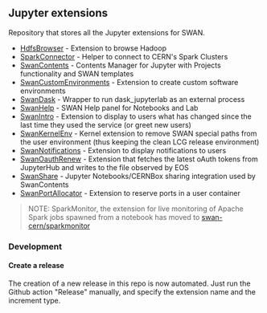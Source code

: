 ## Jupyter extensions

Repository that stores all the Jupyter extensions for SWAN.

* [HdfsBrowser](HdfsBrowser) - Extension to browse Hadoop
* [SparkConnector](SparkConnector) - Helper to connect to CERN's Spark Clusters
* [SwanContents](SwanContents) - Contents Manager for Jupyter with Projects functionality and SWAN templates
* [SwanCustomEnvironments](SwanCustomEnvironments) - Extension to create custom software environments
* [SwanDask](SwanDask) - Wrapper to run dask_jupyterlab as an external process
* [SwanHelp](SwanHelp) - SWAN Help panel for Notebooks and Lab
* [SwanIntro](SwanIntro) - Extension to display to users what has changed since the last time they used the service (or greet new users)
* [SwanKernelEnv](SwanKernelEnv) - Kernel extension to remove SWAN special paths from the user environment (thus keeping the clean LCG release environment)
* [SwanNotifications](SwanNotifications) - Extension to display notifications to users
* [SwanOauthRenew](SwanOauthRenew) - Extension that fetches the latest oAuth tokens from JupyterHub and writes to the file observed by EOS
* [SwanShare](SwanShare) - Jupyter Notebooks/CERNBox sharing integration used by SwanContents
* [SwanPortAllocator](SwanPortAllocator) - Extension to reserve ports in a user container

> NOTE: SparkMonitor, the extension for live monitoring of Apache Spark jobs spawned from a notebook has moved to [swan-cern/sparkmonitor](https://github.com/swan-cern/sparkmonitor)
### Development

#### Create a release

The creation of a new release in this repo is now automated. Just run the Github action "Release" manually, and specify the extension name and the increment type.
